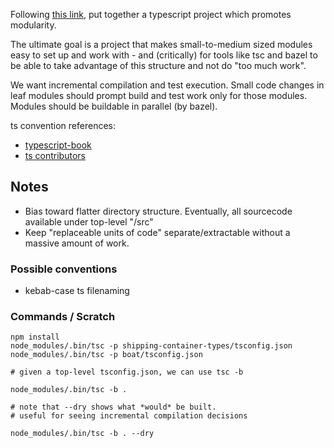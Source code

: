 Following [this link](https://www.typescriptlang.org/docs/handbook/project-references.html),
put together a typescript project which promotes modularity.

The ultimate goal is a project that makes small-to-medium sized modules
easy to set up and work with - and (critically) for tools like tsc
and bazel to be able to take advantage of this structure and not do "too much work". 

We want incremental compilation and test execution. Small code changes in leaf 
modules should prompt build and test work only for those modules. Modules should
be buildable in parallel (by bazel).

ts convention references:
* [typescript-book](https://github.com/basarat/typescript-book/blob/master/docs/styleguide/styleguide.md)
* [ts contributors](https://github.com/microsoft/TypeScript/wiki/Coding-guidelines)

## Notes

* Bias toward flatter directory structure. Eventually, 
  all sourcecode available under top-level "/src"
* Keep "replaceable units of code" separate/extractable without 
  a massive amount of work.

### Possible conventions

* kebab-case ts filenaming


### Commands / Scratch

```
npm install
node_modules/.bin/tsc -p shipping-container-types/tsconfig.json 
node_modules/.bin/tsc -p boat/tsconfig.json 

# given a top-level tsconfig.json, we can use tsc -b

node_modules/.bin/tsc -b .

# note that --dry shows what *would* be built.
# useful for seeing incremental compilation decisions

node_modules/.bin/tsc -b . --dry
```
